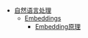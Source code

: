 * [自然语言处理](自然语言处理)
  * [Embeddings](自然语言处理/Embeddings)
    * [Embedding原理](自然语言处理/Embeddings/Embedding原理)
